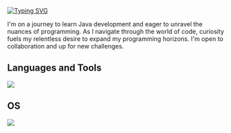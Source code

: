 <a href="https://git.io/typing-svg"><img src="https://readme-typing-svg.demolab.com?font=Fira+Code&duration=3000&pause=1000&color=F7F7F7&repeat=false&random=false&width=435&lines=%F0%9F%91%8B+Hello+there%2C+I'm+Marcus." alt="Typing SVG" /></a>

I'm on a journey to learn Java development and eager to unravel the nuances of programming. 
As I navigate through the world of code, curiosity fuels my relentless desire to expand my programming horizons. 
I'm open to collaboration and up for new challenges.

## Languages and Tools

<p align="left"> <a href="https://github.com/marcusju23"><img src="https://skillicons.dev/icons?i=java,py,bash,idea,spring,git,docker,mongodb,mysql,postman"> </a> </p>

## OS

<p align="left"> <a href="https://github.com/marcusju23"><img src="https://skillicons.dev/icons?i=windows,linux"> </a> </p>
